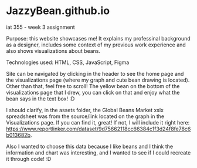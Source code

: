 # JazzyBean.github.io
iat 355 - week 3 assignment

Purpose: this website showcases me! It explains my professinal background as a designer, includes some context of my previous work experience and also shows visualizations about beans.

Technologies used:  HTML, CSS, JavaScript, Figma

Site can be navigated by clicking in the header to see the home page and the visualizations page (where my graph and cute bean drawing is located). Other than that, feel free to scroll! The yellow bean on the bottom of the visualizations page that I drew, you can click on that and enjoy what the bean says in the text box! :D

I should clarify, in the assets folder, the Global Beans Market xslx spreadsheet was from the source/link located on the graph in the Visualizations page. If you can find it, great! If not, I will include it right here: https://www.reportlinker.com/dataset/9d75662118cc66384c1f3d24f8fe78c6b013682b.

Also I wanted to choose this data because I like beans and I think the information and chart was interesting, and I wanted to see if I could recreate it through code! :D